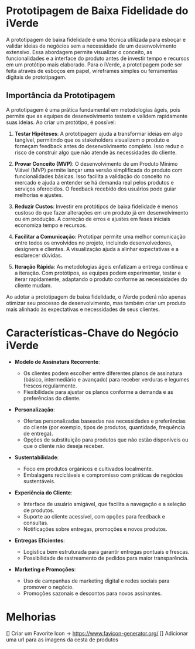 # Prototipagem de Baixa Fidelidade do iVerde

A prototipagem de baixa fidelidade é uma técnica utilizada para esboçar e validar ideias de negócios sem a necessidade de um desenvolvimento extensivo. Essa abordagem permite visualizar o conceito, as funcionalidades e a interface do produto antes de investir tempo e recursos em um protótipo mais elaborado. Para o iVerde, a prototipagem pode ser feita através de esboços em papel, wireframes simples ou ferramentas digitais de prototipagem.

## Importância da Prototipagem

A prototipagem é uma prática fundamental em metodologias ágeis, pois permite que as equipes de desenvolvimento testem e validem rapidamente suas ideias. Ao criar um protótipo, é possível:

1. **Testar Hipóteses**: A prototipagem ajuda a transformar ideias em algo tangível, permitindo que os stakeholders visualizem o produto e forneçam feedback antes do desenvolvimento completo. Isso reduz o risco de construir algo que não atende às necessidades do cliente.

2. **Provar Conceito (MVP)**: O desenvolvimento de um Produto Mínimo Viável (MVP) permite lançar uma versão simplificada do produto com funcionalidades básicas. Isso facilita a validação do conceito no mercado e ajuda a entender se há demanda real pelos produtos e serviços oferecidos. O feedback recebido dos usuários pode guiar melhorias e ajustes.

3. **Reduzir Custos**: Investir em protótipos de baixa fidelidade é menos custoso do que fazer alterações em um produto já em desenvolvimento ou em produção. A correção de erros e ajustes em fases iniciais economiza tempo e recursos.

4. **Facilitar a Comunicação**: Prototipar permite uma melhor comunicação entre todos os envolvidos no projeto, incluindo desenvolvedores, designers e clientes. A visualização ajuda a alinhar expectativas e a esclarecer dúvidas.

5. **Iteração Rápida**: As metodologias ágeis enfatizam a entrega contínua e a iteração. Com protótipos, as equipes podem experimentar, testar e iterar rapidamente, adaptando o produto conforme as necessidades do cliente mudam.

Ao adotar a prototipagem de baixa fidelidade, o iVerde poderá não apenas otimizar seu processo de desenvolvimento, mas também criar um produto mais alinhado às expectativas e necessidades de seus clientes.

# Características-Chave do Negócio iVerde

- **Modelo de Assinatura Recorrente**:
  - Os clientes podem escolher entre diferentes planos de assinatura (básico, intermediário e avançado) para receber verduras e legumes frescos regularmente.
  - Flexibilidade para ajustar os planos conforme a demanda e as preferências do cliente.

- **Personalização**:
  - Ofertas personalizadas baseadas nas necessidades e preferências do cliente (por exemplo, tipos de produtos, quantidade, frequência de entrega).
  - Opções de substituição para produtos que não estão disponíveis ou que o cliente não deseja receber.

- **Sustentabilidade**:
  - Foco em produtos orgânicos e cultivados localmente.
  - Embalagens recicláveis e compromisso com práticas de negócios sustentáveis.

- **Experiência do Cliente**:
  - Interface de usuário amigável, que facilita a navegação e a seleção de produtos.
  - Suporte ao cliente acessível, com opções para feedback e consultas.
  - Notificações sobre entregas, promoções e novos produtos.

- **Entregas Eficientes**:
  - Logística bem estruturada para garantir entregas pontuais e frescas.
  - Possibilidade de rastreamento de pedidos para maior transparência.

- **Marketing e Promoções**:
  - Uso de campanhas de marketing digital e redes sociais para promover o negócio.
  - Promoções sazonais e descontos para novos assinantes.

# Melhorias 
[] Criar um Favorite Icon 
  -> https://www.favicon-generator.org/
[] Adicionar uma url para as imagens da cesta de produtos
